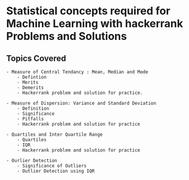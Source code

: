 # Statistical concepts required for Machine Learning with hackerrank Problems and Solutions

## Topics Covered
    - Measure of Central Tendancy : Mean, Median and Mode
        - Defintion 
        - Merits
        - Demerits
        - Hackerrank problem and solution for practice.
        
    - Measure of Dispersion: Variance and Standard Deviation
        - Definition
        - Significance
        - Pitfalls
        - Hackerrank problem and solution for practice
        
    - Quartiles and Inter Quartile Range
        - Quartiles
        - IQR
        - Hackerrank problem and solution for practice
        
    - Ourlier Detection
        - Significance of Outliers
        - Outlier Detection using IQR
         
